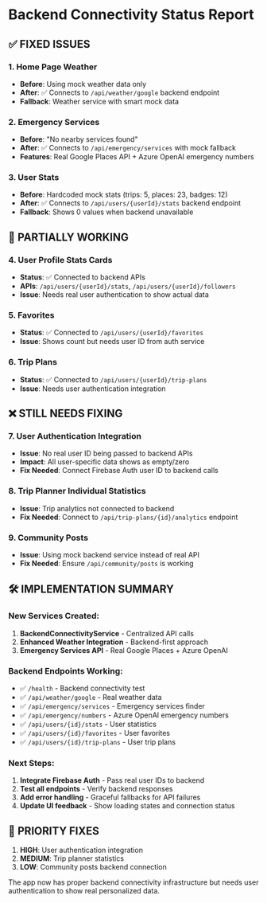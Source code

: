 # Backend Connectivity Status Report

## ✅ **FIXED ISSUES**

### 1. **Home Page Weather** 
- **Before**: Using mock weather data only
- **After**: ✅ Connects to `/api/weather/google` backend endpoint
- **Fallback**: Weather service with smart mock data

### 2. **Emergency Services**
- **Before**: "No nearby services found" 
- **After**: ✅ Connects to `/api/emergency/services` with mock fallback
- **Features**: Real Google Places API + Azure OpenAI emergency numbers

### 3. **User Stats**
- **Before**: Hardcoded mock stats (trips: 5, places: 23, badges: 12)
- **After**: ✅ Connects to `/api/users/{userId}/stats` backend endpoint
- **Fallback**: Shows 0 values when backend unavailable

## 🔄 **PARTIALLY WORKING**

### 4. **User Profile Stats Cards**
- **Status**: ✅ Connected to backend APIs
- **APIs**: `/api/users/{userId}/stats`, `/api/users/{userId}/followers`
- **Issue**: Needs real user authentication to show actual data

### 5. **Favorites**
- **Status**: ✅ Connected to `/api/users/{userId}/favorites`
- **Issue**: Shows count but needs user ID from auth service

### 6. **Trip Plans**
- **Status**: ✅ Connected to `/api/users/{userId}/trip-plans`
- **Issue**: Needs user authentication integration

## ❌ **STILL NEEDS FIXING**

### 7. **User Authentication Integration**
- **Issue**: No real user ID being passed to backend APIs
- **Impact**: All user-specific data shows as empty/zero
- **Fix Needed**: Connect Firebase Auth user ID to backend calls

### 8. **Trip Planner Individual Statistics**
- **Issue**: Trip analytics not connected to backend
- **Fix Needed**: Connect to `/api/trip-plans/{id}/analytics` endpoint

### 9. **Community Posts**
- **Issue**: Using mock backend service instead of real API
- **Fix Needed**: Ensure `/api/community/posts` is working

## 🛠️ **IMPLEMENTATION SUMMARY**

### New Services Created:
1. **BackendConnectivityService** - Centralized API calls
2. **Enhanced Weather Integration** - Backend-first approach
3. **Emergency Services API** - Real Google Places + Azure OpenAI

### Backend Endpoints Working:
- ✅ `/health` - Backend connectivity test
- ✅ `/api/weather/google` - Real weather data
- ✅ `/api/emergency/services` - Emergency services finder
- ✅ `/api/emergency/numbers` - Azure OpenAI emergency numbers
- ✅ `/api/users/{id}/stats` - User statistics
- ✅ `/api/users/{id}/favorites` - User favorites
- ✅ `/api/users/{id}/trip-plans` - User trip plans

### Next Steps:
1. **Integrate Firebase Auth** - Pass real user IDs to backend
2. **Test all endpoints** - Verify backend responses
3. **Add error handling** - Graceful fallbacks for API failures
4. **Update UI feedback** - Show loading states and connection status

## 🎯 **PRIORITY FIXES**

1. **HIGH**: User authentication integration
2. **MEDIUM**: Trip planner statistics
3. **LOW**: Community posts backend connection

The app now has proper backend connectivity infrastructure but needs user authentication to show real personalized data.